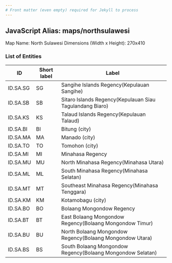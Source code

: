 ```yaml
---
# Front matter (even empty) required for Jekyll to process
---
```


## JavaScript Alias: maps/northsulawesi

Map Name: North Sulawesi
Dimensions (Width x Height): 270x410





### List of Entities

ID | Short label | Label
---|---|---|
ID.SA.SG|SG|Sangihe Islands Regency(Kepulauan Sangihe)
ID.SA.SB|SB|Sitaro Islands Regency(Kepulauan Siau Tagulandang Biaro)
ID.SA.KS|KS|Talaud Islands Regency(Kepulauan Talaud)
ID.SA.BI|BI|Bitung (city)
ID.SA.MA|MA|Manado (city)
ID.SA.TO|TO|Tomohon (city)
ID.SA.MI|MI|Minahasa Regency
ID.SA.MU|MU|North Minahasa Regency(Minahasa Utara)
ID.SA.ML|ML|South Minahasa Regency(Minahasa Selatan)
ID.SA.MT|MT|Southeast Minahasa Regency(Minahasa Tenggara)
ID.SA.KM|KM|Kotamobagu (city)
ID.SA.BO|BO|Bolaang Mongondow Regency
ID.SA.BT|BT|East Bolaang Mongondow Regency(Bolaang Mongondow Timur)
ID.SA.BU|BU|North Bolaang Mongondow Regency(Bolaang Mongondow Utara)
ID.SA.BS|BS|South Bolaang Mongondow Regency(Bolaang Mongondow Selatan)
